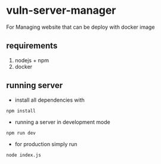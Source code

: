 # vuln-server-manager
For Managing website that can be deploy with docker image

## requirements
1) nodejs + npm
2) docker

## running server
- install all dependencies with
``` bash
npm install
```
- running a server in development mode
```
npm run dev
```

- for production simply run
``` bash
node index.js
```
